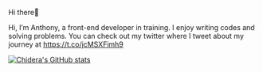  Hi there👋

Hi, I’m Anthony, a front-end developer in training. I enjoy writing codes and solving problems. You can check out my twitter where I tweet about my journey at https://t.co/jcMSXFimh9 

[![Chidera's GitHub stats](https://github-readme-stats.vercel.app/api?username=MaziofTech)](https://github.com/MaziofTech/github-readme-stats)
